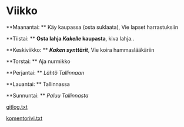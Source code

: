 # Viikko

**Maanantai: **
   Käy kaupassa (osta suklaata), 
   Vie lapset harrastuksiin

**Tiistai: **
   **Osta lahja _Kakelle_ kaupasta**, kiva lahja..

**Keskiviikko: **
   ***Kaken synttärit***, 
   Vie koira hammaslääkäriin

**Torstai: **
   Aja nurmikko

**Perjantai: **
   *Lähtö Tallinnaan*

**Lauantai: **
   Tallinnassa

**Sunnuntai: **
   *Paluu Tallinnasta*

[gitlog.txt](laskarit/viikko1/gitlog.txt)

[komentorivi.txt](laskarit/viikko1/komentorivi.txt)
